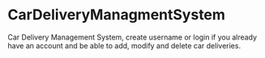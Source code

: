 # CarDeliveryManagmentSystem
Car Delivery Management System, create username or login if you already have an account and be able to add, modify and delete car deliveries.

